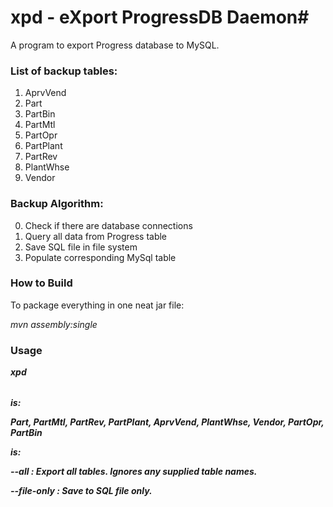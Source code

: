 # xpd - eXport ProgressDB Daemon#

A program to export Progress database to MySQL.

### List of backup tables: ###

1. AprvVend
2. Part
3. PartBin
4. PartMtl
5. PartOpr
6. PartPlant
7. PartRev
8. PlantWhse
9. Vendor
	
### Backup Algorithm: ###

0. Check if there are database connections
1. Query all data from Progress table
2. Save SQL file in file system
3. Populate corresponding MySql table

### How to Build ###

To package everything in one neat jar file:

_mvn assembly:single_ 

### Usage ###

***xpd <Table> <options>***


<Table> is: 

Part, PartMtl, PartRev, PartPlant, AprvVend, PlantWhse, Vendor, PartOpr, PartBin

<options> is:

--all : Export all tables. Ignores any supplied table names.

--file-only : Save to SQL file only.